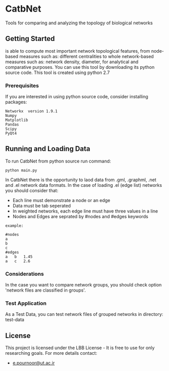 # CatbNet

Tools for comparing and analyzing the topology of biological networks

## Getting Started
is able to compute most important network topological features, from node-based measures such as: different centralities to whole network-based measures such as: network density, diameter, for analytical and comparative purposes. 
You can use this tool by downloading its python source code.
This tool is created using python 2.7

### Prerequisites

If you are interested in using python source code, consider installing packages:
```
Networkx  version 1.9.1
Numpy
Matplotlib
Pandas
Scipy
PyQt4
```
## Running and Loading Data
To run CatbNet from python source run command:

```
python main.py
```

In CatbNet there is the opportunity to laod data from .gml, .graphml, .net and .el network data formats.
In the case of loading .el (edge list) networks you should consider that:
* Each line must demonstrate a node or an edge
* Data must be tab seperated
* In weighted networks, each edge line must have three values in a line
* Nodes and Edges are seprated by #nodes and #edges keywords

```
example:

#nodes
a
b
c
#edges
a	b	1.45
a	c	2.6
```

### Considerations

In the case you want to compare network groups, you should check option 'network files are classified in groups'.


### Test Application

As a Test Data, you can test network files of grouped networks in directory: test-data


## License

This project is licensed under the LBB License - It is free to use for only researching goals.
For more details contact:
* e.pournoor@ut.ac.ir

